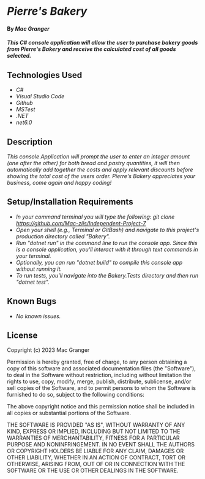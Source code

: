 # _Pierre's Bakery_

#### By _**Mac Granger**_

#### _This C# console application will allow the user to purchase bakery goods from Pierre's Bakery and receive the calculated cost of all goods selected._

## Technologies Used

* _C#_
* _Visual Studio Code_
* _Github_
* _MSTest_
* _.NET_
* _net6.0_

## Description

_This console Application will prompt the user to enter an integer amount (one after the other) for both bread and pastry quantities, it will then automatically add together the costs and apply relevant discounts before showing the total cost of the users order. Pierre's Bakery appreciates your business, come again and happy coding!_

## Setup/Installation Requirements

* _In your command terminal you will type the following: git clone https://github.com/Mac-ziis/Independent-Project-7_
* _Open your shell (e.g., Terminal or GitBash) and navigate to this project's production directory called "Bakery"._
* _Run "dotnet run" in the command line to run the console app. Since this is a console application, you'll interact with it through text commands in your terminal._
* _Optionally, you can run "dotnet build" to compile this console app without running it._
* _To run tests, you'll navigate into the Bakery.Tests directory and then run "dotnet test"._

## Known Bugs

* _No known issues._

## License

Copyright (c) 2023 Mac Granger

Permission is hereby granted, free of charge, to any person obtaining a copy
of this software and associated documentation files (the "Software"), to deal
in the Software without restriction, including without limitation the rights
to use, copy, modify, merge, publish, distribute, sublicense, and/or sell
copies of the Software, and to permit persons to whom the Software is
furnished to do so, subject to the following conditions:

The above copyright notice and this permission notice shall be included in all
copies or substantial portions of the Software.

THE SOFTWARE IS PROVIDED "AS IS", WITHOUT WARRANTY OF ANY KIND, EXPRESS OR
IMPLIED, INCLUDING BUT NOT LIMITED TO THE WARRANTIES OF MERCHANTABILITY,
FITNESS FOR A PARTICULAR PURPOSE AND NONINFRINGEMENT. IN NO EVENT SHALL THE
AUTHORS OR COPYRIGHT HOLDERS BE LIABLE FOR ANY CLAIM, DAMAGES OR OTHER
LIABILITY, WHETHER IN AN ACTION OF CONTRACT, TORT OR OTHERWISE, ARISING FROM,
OUT OF OR IN CONNECTION WITH THE SOFTWARE OR THE USE OR OTHER DEALINGS IN THE
SOFTWARE.